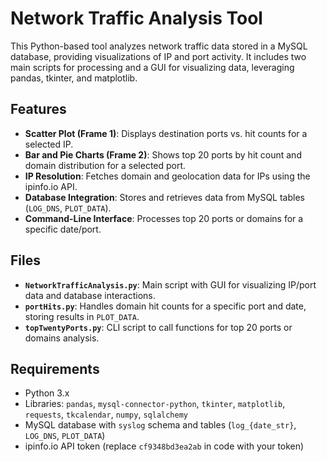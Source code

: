 # Network Traffic Analysis Tool

This Python-based tool analyzes network traffic data stored in a MySQL database, providing visualizations of IP and port activity. It includes two main scripts for processing and a GUI for visualizing data, leveraging pandas, tkinter, and matplotlib.

## Features
- **Scatter Plot (Frame 1)**: Displays destination ports vs. hit counts for a selected IP.
- **Bar and Pie Charts (Frame 2)**: Shows top 20 ports by hit count and domain distribution for a selected port.
- **IP Resolution**: Fetches domain and geolocation data for IPs using the ipinfo.io API.
- **Database Integration**: Stores and retrieves data from MySQL tables (`LOG_DNS`, `PLOT_DATA`).
- **Command-Line Interface**: Processes top 20 ports or domains for a specific date/port.

## Files
- **`NetworkTrafficAnalysis.py`**: Main script with GUI for visualizing IP/port data and database interactions.
- **`portHits.py`**: Handles domain hit counts for a specific port and date, storing results in `PLOT_DATA`.
- **`topTwentyPorts.py`**: CLI script to call functions for top 20 ports or domains analysis.

## Requirements
- Python 3.x
- Libraries: `pandas`, `mysql-connector-python`, `tkinter`, `matplotlib`, `requests`, `tkcalendar`, `numpy`, `sqlalchemy`
- MySQL database with `syslog` schema and tables (`log_{date_str}`, `LOG_DNS`, `PLOT_DATA`)
- ipinfo.io API token (replace `cf9348bd3ea2ab` in code with your token)

